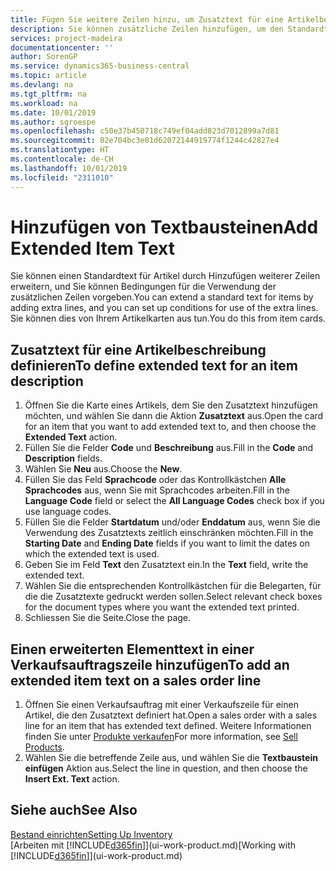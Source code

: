 ```yaml
---
title: Fügen Sie weitere Zeilen hinzu, um Zusatztext für eine Artikelbeschreibung zu definieren| Microsoft Docs
description: Sie können zusätzliche Zeilen hinzufügen, um den Standardtext zu erweitern, der einen Artikel enthält.
services: project-madeira
documentationcenter: ''
author: SorenGP
ms.service: dynamics365-business-central
ms.topic: article
ms.devlang: na
ms.tgt_pltfrm: na
ms.workload: na
ms.date: 10/01/2019
ms.author: sgroespe
ms.openlocfilehash: c50e37b450718c749ef04add823d7012899a7d81
ms.sourcegitcommit: 02e704bc3e01d62072144919774f1244c42827e4
ms.translationtype: HT
ms.contentlocale: de-CH
ms.lasthandoff: 10/01/2019
ms.locfileid: "2311010"
---
```

# <a name="add-extended-item-text"></a><span data-ttu-id="57914-103">Hinzufügen von Textbausteinen</span><span class="sxs-lookup"><span data-stu-id="57914-103">Add Extended Item Text</span></span>
<span data-ttu-id="57914-104">Sie können einen Standardtext für Artikel durch Hinzufügen weiterer Zeilen erweitern, und Sie können Bedingungen für die Verwendung der zusätzlichen Zeilen vorgeben.</span><span class="sxs-lookup"><span data-stu-id="57914-104">You can extend a standard text for items by adding extra lines, and you can set up conditions for use of the extra lines.</span></span> <span data-ttu-id="57914-105">Sie können dies von Ihrem Artikelkarten aus tun.</span><span class="sxs-lookup"><span data-stu-id="57914-105">You do this from item cards.</span></span>

## <a name="to-define-extended-text-for-an-item-description"></a><span data-ttu-id="57914-106">Zusatztext für eine Artikelbeschreibung definieren</span><span class="sxs-lookup"><span data-stu-id="57914-106">To define extended text for an item description</span></span>
1. <span data-ttu-id="57914-107">Öffnen Sie die Karte eines Artikels, dem Sie den Zusatztext hinzufügen möchten, und wählen Sie dann die Aktion **Zusatztext** aus.</span><span class="sxs-lookup"><span data-stu-id="57914-107">Open the card for an item that you want to add extended text to, and then choose the **Extended Text** action.</span></span>
2. <span data-ttu-id="57914-108">Füllen Sie die Felder **Code** und **Beschreibung** aus.</span><span class="sxs-lookup"><span data-stu-id="57914-108">Fill in the **Code** and **Description** fields.</span></span>
3. <span data-ttu-id="57914-109">Wählen Sie **Neu** aus.</span><span class="sxs-lookup"><span data-stu-id="57914-109">Choose the **New**.</span></span>
4. <span data-ttu-id="57914-110">Füllen Sie das Feld **Sprachcode** oder das Kontrollkästchen **Alle Sprachcodes** aus, wenn Sie mit Sprachcodes arbeiten.</span><span class="sxs-lookup"><span data-stu-id="57914-110">Fill in the **Language Code** field or select the **All Language Codes** check box if you use language codes.</span></span>
5. <span data-ttu-id="57914-111">Füllen Sie die Felder **Startdatum** und/oder **Enddatum** aus, wenn Sie die Verwendung des Zusatztexts zeitlich einschränken möchten.</span><span class="sxs-lookup"><span data-stu-id="57914-111">Fill in the **Starting Date** and **Ending Date** fields if you want to limit the dates on which the extended text is used.</span></span>
6. <span data-ttu-id="57914-112">Geben Sie im Feld **Text** den Zusatztext ein.</span><span class="sxs-lookup"><span data-stu-id="57914-112">In the **Text** field, write the extended text.</span></span>
7. <span data-ttu-id="57914-113">Wählen Sie die entsprechenden Kontrollkästchen für die Belegarten, für die die Zusatztexte gedruckt werden sollen.</span><span class="sxs-lookup"><span data-stu-id="57914-113">Select relevant check boxes for the document types where you want the extended text printed.</span></span>
8. <span data-ttu-id="57914-114">Schliessen Sie die Seite.</span><span class="sxs-lookup"><span data-stu-id="57914-114">Close the page.</span></span>

## <a name="to-add-an-extended-item-text-on-a-sales-order-line"></a><span data-ttu-id="57914-115">Einen erweiterten Elementtext in einer Verkaufsauftragszeile hinzufügen</span><span class="sxs-lookup"><span data-stu-id="57914-115">To add an extended item text on a sales order line</span></span>
1. <span data-ttu-id="57914-116">Öffnen Sie einen Verkaufsauftrag mit einer Verkaufszeile für einen Artikel, die den Zusatztext definiert hat.</span><span class="sxs-lookup"><span data-stu-id="57914-116">Open a sales order with a sales line for an item that has extended text defined.</span></span> <span data-ttu-id="57914-117">Weitere Informationen finden Sie unter [Produkte verkaufen](sales-how-sell-products.md)</span><span class="sxs-lookup"><span data-stu-id="57914-117">For more information, see [Sell Products](sales-how-sell-products.md).</span></span>
2. <span data-ttu-id="57914-118">Wählen Sie die betreffende Zeile aus, und wählen Sie die **Textbaustein einfügen** Aktion aus.</span><span class="sxs-lookup"><span data-stu-id="57914-118">Select the line in question, and then choose the **Insert Ext. Text** action.</span></span>

## <a name="see-also"></a><span data-ttu-id="57914-119">Siehe auch</span><span class="sxs-lookup"><span data-stu-id="57914-119">See Also</span></span>
[<span data-ttu-id="57914-120">Bestand einrichten</span><span class="sxs-lookup"><span data-stu-id="57914-120">Setting Up Inventory</span></span>](inventory-setup-inventory.md)  
<span data-ttu-id="57914-121">[Arbeiten mit [!INCLUDE[d365fin](includes/d365fin_md.md)]](ui-work-product.md)</span><span class="sxs-lookup"><span data-stu-id="57914-121">[Working with [!INCLUDE[d365fin](includes/d365fin_md.md)]](ui-work-product.md)</span></span>
